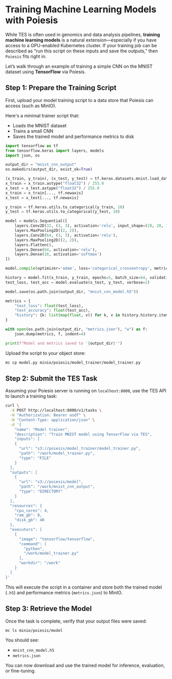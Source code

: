 # Training Machine Learning Models with Poiesis

While TES is often used in genomics and data analysis pipelines,
**training machine learning models** is a natural extension—especially if you
have access to a GPU-enabled Kubernetes cluster. If your training job can be
described as “run this script on these inputs and save the outputs,”
then `Poiesis` fits right in.

Let’s walk through an example of training a simple CNN on the MNIST dataset
using **TensorFlow** via Poiesis.

## Step 1: Prepare the Training Script

First, upload your model training script to a data store that Poiesis can
access (such as MinIO).

Here's a minimal trainer script that:

- Loads the MNIST dataset
- Trains a small CNN
- Saves the trained model and performance metrics to disk

```python
import tensorflow as tf
from tensorflow.keras import layers, models
import json, os

output_dir = "mnist_cnn_output"
os.makedirs(output_dir, exist_ok=True)

(x_train, y_train), (x_test, y_test) = tf.keras.datasets.mnist.load_data()
x_train = x_train.astype("float32") / 255.0
x_test = x_test.astype("float32") / 255.0
x_train = x_train[..., tf.newaxis]
x_test = x_test[..., tf.newaxis]

y_train = tf.keras.utils.to_categorical(y_train, 10)
y_test = tf.keras.utils.to_categorical(y_test, 10)

model = models.Sequential([
    layers.Conv2D(32, (3, 3), activation='relu', input_shape=(28, 28, 1)),
    layers.MaxPooling2D((2, 2)),
    layers.Conv2D(64, (3, 3), activation='relu'),
    layers.MaxPooling2D((2, 2)),
    layers.Flatten(),
    layers.Dense(64, activation='relu'),
    layers.Dense(10, activation='softmax')
])

model.compile(optimizer='adam', loss='categorical_crossentropy', metrics=['accuracy'])

history = model.fit(x_train, y_train, epochs=5, batch_size=64, validation_split=0.1, verbose=0)
test_loss, test_acc = model.evaluate(x_test, y_test, verbose=2)

model.save(os.path.join(output_dir, "mnist_cnn_model.h5"))

metrics = {
    "test_loss": float(test_loss),
    "test_accuracy": float(test_acc),
    "history": {k: list(map(float, v)) for k, v in history.history.items()}
}

with open(os.path.join(output_dir, "metrics.json"), "w") as f:
    json.dump(metrics, f, indent=4)

print(f"Model and metrics saved to '{output_dir}'")
```

Upload the script to your object store:

```bash
mc cp model.py minio/poiesis/model_trainer/model_trainer.py
```

## Step 2: Submit the TES Task

Assuming your Poiesis server is running on `localhost:8000`, use the TES API to
launch a training task:

```bash
curl \
  -X POST http://localhost:8000/v1/tasks \
  -H "Authorization: Bearer asdf" \
  -H "Content-Type: application/json" \
  -d '{
    "name": "Model trainer",
    "description": "Train MNIST model using TensorFlow via TES",
    "inputs": [
    {
      "url": "s3://poiesis/model_trainer/model_trainer.py",
      "path": "/work/model_trainer.py",
      "type": "FILE"
    }
  ],
  "outputs": [
    {
      "url": "s3://poiesis/model",
      "path": "/work/mnist_cnn_output",
      "type": "DIRECTORY"
    }
  ],
  "resources": {
    "cpu_cores": 4,
    "ram_gb": 8,
    "disk_gb": 40
  },
  "executors": [
    {
      "image": "tensorflow/tensorflow",
      "command": [
        "python",
        "/work/model_trainer.py"
      ],
      "workdir": "/work"
    }
  ]
}'
```

This will execute the script in a container and store both the trained model
(`.h5`) and performance metrics (`metrics.json`) to MinIO.

## Step 3: Retrieve the Model

Once the task is complete, verify that your output files were saved:

```bash
mc ls minio/poiesis/model
```

You should see:

- `mnist_cnn_model.h5`
- `metrics.json`

You can now download and use the trained model for inference, evaluation, or fine-tuning.
